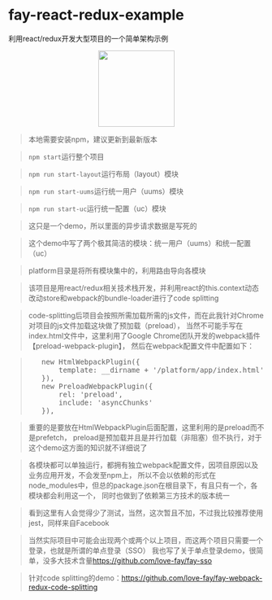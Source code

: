 # fay-react-redux-example
利用react/redux开发大型项目的一个简单架构示例

<p align="center">
  <a href="https://github.com/love-fay/fay-sso">
    <img width="150" src="https://github.com/love-fay/fay-sso/blob/master/fay-admin/src/assets/images/logo/150%3D150.png">
  </a>
</p>

> 本地需要安装npm，建议更新到最新版本

> <code>npm start</code>运行整个项目

> <code>npm run start-layout</code>运行布局（layout）模块

> <code>npm run start-uums</code>运行统一用户（uums）模块

> <code>npm run start-uc</code>运行统一配置（uc）模块

> 这只是一个demo，所以里面的异步请求数据是写死的

> 这个demo中写了两个极其简洁的模块：统一用户（uums）和统一配置（uc）

> platform目录是将所有模块集中的，利用路由导向各模块

> 该项目是用react/redux相关技术栈开发，并利用react的this.context动态改动store和webpack的bundle-loader进行了code splitting

> code-splitting后项目会按照所需加载所需的js文件，而在此我针对Chrome对项目的js文件加载这块做了预加载（preload），
> 当然不可能手写在index.html文件中，这里利用了Google Chrome团队开发的webpack插件【preload-webpack-plugin】，
> 然后在webpack配置文件中配置如下：

> <pre>
>    new HtmlWebpackPlugin({
>        template: __dirname + '/platform/app/index.html',
>    }),
>    new PreloadWebpackPlugin({
>        rel: 'preload',
>        include: 'asyncChunks'
>    }),
> </pre>

> 重要的是要放在HtmlWebpackPlugin后面配置，这里利用的是preload而不是prefetch，
> preload是预加载并且是并行加载（非阻塞）但不执行，对于这个demo这方面的知识就不详细说了

> 各模块都可以单独运行，都拥有独立webpack配置文件，因项目原因以及业务应用开发，不会发至npm上，
> 所以不会以依赖的形式在node_modules中，但总的package.json在根目录下，有且只有一个，各模块都会利用这一个，
> 同时也做到了依赖第三方技术的版本统一

> 看到这里有人会觉得少了测试，当然，这次暂且不加，不过我比较推荐使用jest，同样来自Facebook

> 当然实际项目中可能会出现两个或两个以上项目，而这两个项目只需要一个登录，也就是所谓的单点登录（SSO）
> 我也写了关于单点登录demo，很简单，没多大技术含量<link>https://github.com/love-fay/fay-sso</link>

> 针对code splitting的demo：<link>https://github.com/love-fay/fay-webpack-redux-code-splitting</link>

